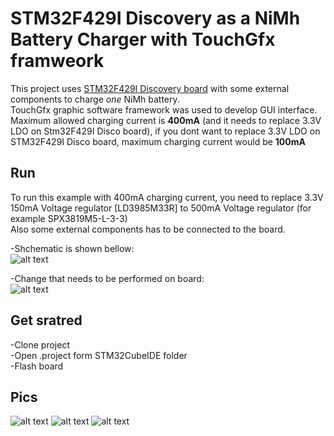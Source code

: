 # STM32F429I Discovery as a NiMh Battery Charger with TouchGfx framweork

This project uses [STM32F429I Discovery board](http://www.st.com/en/evaluation-tools/32f429idiscovery.html) with some external components to charge *one* NiMh battery. \
TouchGfx graphic software framework was used to develop GUI interface. \
Maximum allowed charging current is **400mA** (and it needs to replace 3.3V LDO on Stm32F429I Disco board), if you dont want to replace 3.3V LDO on STM32F429I Disco board, maximum charging current would be **100mA** 

Run
----
To run this example with 400mA charging current, you need to replace 3.3V 150mA Voltage regulator [LD3985M33R] to 500mA Voltage regulator (for example SPX3819M5-L-3-3) \
Also some external components has to be connected to the board. 

-Shchematic is shown bellow:  \
![alt text](https://github.com/xamrex/Stm32Disco-BattCharger/tree/master/doc/schematic.jpg)

-Change that needs to be performed on board:  \
![alt text](https://github.com/xamrex/Stm32Disco-BattCharger/tree/master/doc/changes.jpg)

Get sratred
-------
-Clone project \
-Open .project form STM32CubeIDE folder \
-Flash board


Pics
----
![alt text](https://github.com/xamrex/Stm32Disco-BattCharger/tree/master/doc/mainscreen.jpg)
![alt text](https://github.com/xamrex/Stm32Disco-BattCharger/tree/master/doc/board1.jpg)
![alt text](https://github.com/xamrex/Stm32Disco-BattCharger/tree/master/doc/charging.jpg)
